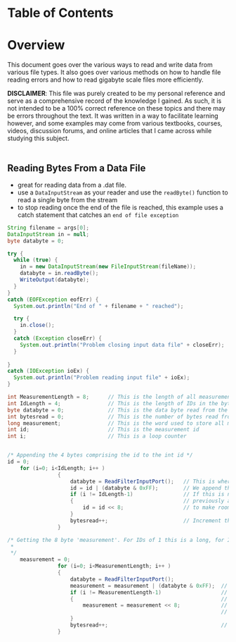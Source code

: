 # Table of Contents

# Overview
This document goes over the various ways to read and write data from various file types. It also goes over various methods on how to handle file reading errors and how to read gigabyte scale files more efficiently.

**DISCLAIMER**: This file was purely created to be my personal reference and serve as a comprehensive record of the knowledge I gained. As such, it is not intended to be a 100% correct reference on these topics and there may be errors throughout the text. It was written in a way to facilitate learning however, and some examples may come from various  textbooks, courses, videos, discussion forums, and online articles that I came across while studying this subject. 
<br></br>

## Reading Bytes From a Data File
- great for reading data from a .dat file.
- use a `DataInputStream` as your reader and use the `readByte()` function to read a single byte from the stream
- to stop reading once the end of the file is reached, this example uses a catch statement that catches an `end of file exception`

```Java
String filename = args[0];
DataInputStream in = null;
byte databyte = 0;

try {
  while (true) {
    in = new DataInputStream(new FileInputStream(fileName));
    databyte = in.readByte();
    WriteOutput(databyte);
  }
}
catch (EOFException eofErr) {
  System.out.println("End of " + filename + " reached");

  try {
    in.close();
  }
  catch (Exception closeErr) {
    System.out.println("Problem closing input data file" + closeErr);
  }
  
}
catch (IOException ioEx) {
  System.out.println("Problem reading input file" + ioEx);
}

```

```Java
int MeasurementLength = 8;		// This is the length of all measurements (including time) in bytes
int IdLength = 4;				// This is the length of IDs in the byte stream
byte databyte = 0;				// This is the data byte read from the stream
int bytesread = 0;				// This is the number of bytes read from the stream
long measurement;				// This is the word used to store all measurements - conversions are illustrated.
int id;							// This is the measurement id
int i;							// This is a loop counter


/* Appending the 4 bytes comprising the id to the int id */
id = 0;
	for (i=0; i<IdLength; i++ )
				{
					databyte = ReadFilterInputPort();	// This is where we read the byte from the stream...
					id = id | (databyte & 0xFF);		// We append the byte on to ID... 0xFF is 11111111
					if (i != IdLength-1)				// If this is not the last byte, then slide the
					{									// previously appended byte to the left by one byte
						id = id << 8;					// to make room for the next byte we append to the ID
					}
					bytesread++;						// Increment the byte count
				}

/* Getting the 8 byte 'measurement'. For IDs of 1 this is a long, for IDs 2-5 this is a double
 *  
 */
	measurement = 0;
				for (i=0; i<MeasurementLength; i++ )
				{
					databyte = ReadFilterInputPort();
					measurement = measurement | (databyte & 0xFF);	// We append the byte on to measurement...
					if (i != MeasurementLength-1)					// If this is not the last byte, then slide the
					{												// previously appended byte to the left by one byte
						measurement = measurement << 8;				// to make room for the next byte we append to the
																	// measurement
					}
					bytesread++;									// Increment the byte count
				}
```